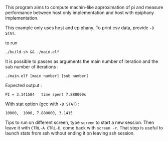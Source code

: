 This program aims to compute machin-like approximation of pi and measure
performance between host only implementation and host with epiphany implementation.

This example only uses host and epiphany. To print csv data, provide `-D STAT`.

to run

```
./build.sh && ./main.elf
```

It is possible to passes as arguments the main number of iteration and the sub
number of iterations :

```
./main.elf [main number] [sub number]
```

Expected output :

```
PI = 3.141584	time spent 7.880000s
```

With stat option (gcc with `-D STAT`) :

```
10000,  1000, 7.880000, 3.1415
```

Tips to run on different screen, type `screen` to start a new session. Then
leave it with `CTRL-A CTRL-D`, come back with `screen -r`.
That step is useful to launch stats from ssh without ending it on leaving ssh
session.
